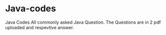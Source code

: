 # Java-codes
Java Codes
All commonly asked Java Question.
The Questions are in 2 pdf uploaded and respevtive answer.
